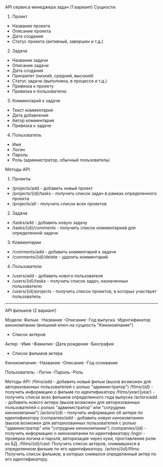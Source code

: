  API сервиса менеджера задач (1 вариант)
 Сущности:
 1. Проект
- Название проекта
- Описание проекта
- Дата создания
- Статус проекта (активный, завершен и т.д.)
 2. Задача
- Название задачи
- Описание задачи
- Дата создания
- Приоритет (низкий, средний, высокий)
- Статус задачи (выполнена, в процессе и т.д.)
- Привязка к проекту
- Привязка к пользователю 
 3. Комментарий к задаче
- Текст комментария
- Дата добавления
- Автор комментария
- Привязка к задаче
 4. Пользователь
- Имя
- Логин
- Пароль
- Роль (администратор, обычный пользователь)

 Методы API:
 1. Проекты
- /projects/add - добавить новый проект
- /projects/{id}/tasks - получить список задач в рамках определенного проекта
- /projects/all - получить список всех проектов
 2. Задачи
- /tasks/add - добавить новую задачу
- /tasks/{id}/comments - получить список комментариев для определенной задачи
 3. Комментарии
- /comments/add - добавить комментарий к задаче
- /comments/{id}/delete - удалить комментарий
 4. Пользователи
- /users/add - добавить нового пользователя
- /users/{id}/tasks - получить список задач, назначенных пользователю
- /users/{id}/projects - получить список проектов, в которых участвует пользователь

---

API фильмов (2 вариант)

Модели:
Фильм:
-Название
-Описание
-Год выпуска
-Идентификатор кинокомпании (внешний ключ на сущность "Кинокомпания")
- Список актеров

Актер:
-Имя
-Фамилия
-Дата рождения
-Биография
- Список фильмов актера

Кинокомпания:
-Название
-Описание
-Год основания

Пользователь:
-Логин
-Пароль
-Роль

Методы API:
/films/add - добавить новый фильм (вызов возможен для авторизованных пользователей с ролью "администратор") 
/films/{id} - получить информацию о фильме по идентификатору 
/films/year/{year} - получить список всех фильмов определенного года выпуска 
/actors/add - добавить нового актера (вызов возможен для авторизованных пользователей с ролью "администратор" или "сотрудник кинокомпании") 
/actors/{id} - получить информацию об актере по идентификатору 
/companies/add - добавить новую кинокомпанию (вызов возможен для авторизованных пользователей с ролью "администратор" или "сотрудник кинокомпании") 
/companies/{id} - получить информацию о кинокомпании по идентификатору 
/login - проверка логина и пароля, авторизация через куки, проставление роли из БД. 
/films/{id}/cast: Получить список актеров, снимавшихся в определенном фильме по его идентификатору. 
/actors/{id}/films: Получить список фильмов, в которых снимался определенный актер по его идентификатору. 
